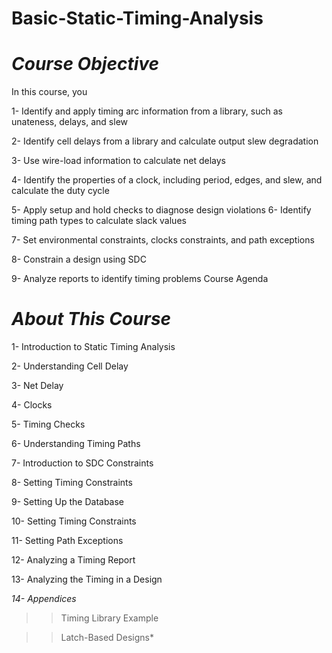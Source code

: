 # Basic-Static-Timing-Analysis


# *Course Objective*

In this course, you

1- Identify and apply timing arc information from a library, such as unateness, delays, and slew

2- Identify cell delays from a library and calculate output slew degradation

3- Use wire-load information to calculate net delays

4- Identify the properties of a clock, including period, edges, and slew, and calculate the duty cycle

5- Apply setup and hold checks to diagnose design violations 
6- Identify timing path types to calculate slack values

7- Set environmental constraints, clocks constraints, and path exceptions 

8- Constrain a design using SDC

9- Analyze reports to identify timing problems 
Course Agenda

# *About This Course*

1- Introduction to Static Timing Analysis

2- Understanding Cell Delay 

3- Net Delay

4- Clocks 

5- Timing Checks 

6- Understanding Timing Paths

7- Introduction to SDC Constraints

8- Setting Timing Constraints

9- Setting Up the Database

10- Setting Timing Constraints

11- Setting Path Exceptions 

12- Analyzing a Timing Report

13- Analyzing the Timing in a Design

*14- Appendices*

>>Timing Library Example

>>Latch-Based Designs*

